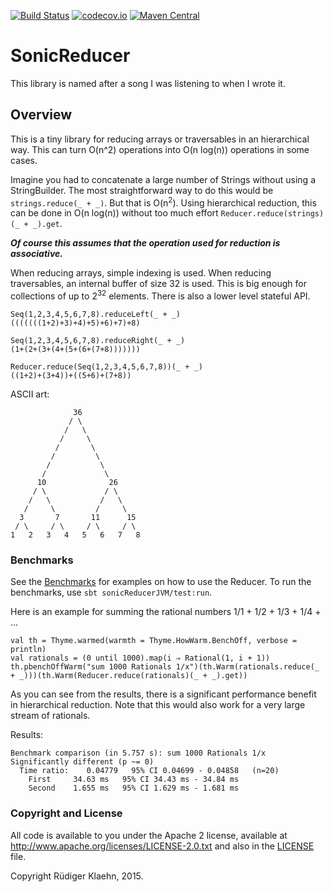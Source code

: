 [![Build Status](https://travis-ci.org/rklaehn/sonicreducer.png)](https://travis-ci.org/rklaehn/sonicreducer)
[![codecov.io](http://codecov.io/github/rklaehn/sonicreducer/coverage.svg?branch=master)](http://codecov.io/github/rklaehn/sonicreducer?branch=master)
[![Maven Central](https://maven-badges.herokuapp.com/maven-central/com.rklaehn/sonicreducer/badge.svg)](https://maven-badges.herokuapp.com/maven-central/com.rklaehn/sonicreducer)

# SonicReducer

This library is named after a song I was listening to when I wrote it.

## Overview

This is a tiny library for reducing arrays or traversables in an hierarchical way. This can turn O(n^2) operations into O(n log(n)) operations in some cases.

Imagine you had to concatenate a large number of Strings without using a StringBuilder. The most straightforward way to do this would be `strings.reduce(_ + _)`. But that is O(n<sup>2</sup>). Using hierarchical reduction, this can be done in O(n log(n)) without too much effort `Reducer.reduce(strings)(_ + _).get`.

***Of course this assumes that the operation used for reduction is associative.***

When reducing arrays, simple indexing is used. When reducing traversables, an internal buffer of size 32 is used. This is big enough for collections of up to 2<sup>32</sup> elements. There is also a lower level stateful API.

```
Seq(1,2,3,4,5,6,7,8).reduceLeft(_ + _)
(((((((1+2)+3)+4)+5)+6)+7)+8)

Seq(1,2,3,4,5,6,7,8).reduceRight(_ + _)
(1+(2+(3+(4+(5+(6+(7+8)))))))

Reducer.reduce(Seq(1,2,3,4,5,6,7,8))(_ + _)
((1+2)+(3+4))+((5+6)+(7+8))
```

ASCII art:
```
              36
             / \
            /   \
           /     \
          /       \
         /         \
        /           \
       /             \
      10              26
     / \             / \
    /   \           /   \
   /     \         /     \
  3       7       11      15
 / \     / \     / \     / \
1   2   3   4   5   6   7   8 
```

### Benchmarks

See the [Benchmarks](src/test/com/rklaehn/sonicreducer/SonicReducerBench.scala) for examples on how to use the Reducer. To run the benchmarks, use `sbt sonicReducerJVM/test:run`.

Here is an example for summing the rational numbers 1/1 + 1/2 + 1/3 + 1/4 + ...

```
val th = Thyme.warmed(warmth = Thyme.HowWarm.BenchOff, verbose = println)
val rationals = (0 until 1000).map(i ⇒ Rational(1, i + 1))
th.pbenchOffWarm("sum 1000 Rationals 1/x")(th.Warm(rationals.reduce(_ + _)))(th.Warm(Reducer.reduce(rationals)(_ + _).get))
```

As you can see from the results, there is a significant performance benefit in hierarchical reduction. Note that this would also work for a very large stream of rationals.

Results:
```
Benchmark comparison (in 5.757 s): sum 1000 Rationals 1/x
Significantly different (p ~= 0)
  Time ratio:    0.04779   95% CI 0.04699 - 0.04858   (n=20)
    First     34.63 ms   95% CI 34.43 ms - 34.84 ms
    Second    1.655 ms   95% CI 1.629 ms - 1.681 ms
```

### Copyright and License

All code is available to you under the Apache 2 license, available at
http://www.apache.org/licenses/LICENSE-2.0.txt and also in the
[LICENSE](LICENSE) file.

Copyright Rüdiger Klaehn, 2015.
